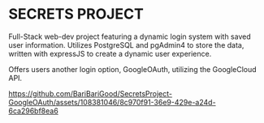 # SECRETS PROJECT

Full-Stack web-dev project featuring a dynamic login system with saved user information.
Utilizes PostgreSQL and pgAdmin4 to store the data, written with expressJS to create a dynamic user experience.

Offers users another login option, GoogleOAuth, utilizing the GoogleCloud API.

https://github.com/BariBariGood/SecretsProject-GoogleOAuth/assets/108381046/8c970f91-36e9-429e-a24d-6ca296bf8ea6

